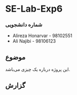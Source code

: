 # SE-Lab-Exp6
### شماره دانشجویی
- Alireza Honarvar - 98102551
- Ali Najibi - 98106123

## موضوع
این پروژه درباره یک چیزی می‌باشد.

## گزارش
